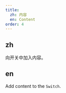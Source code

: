 ```yaml
---
title:
  zh: 内容
  en: Content
order: 4
---
```


## zh

向开关中加入内容。

## en

Add content to the `Switch`.
